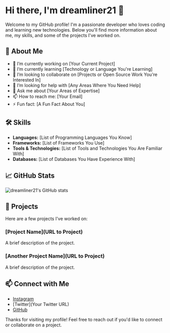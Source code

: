 # Hi there, I'm dreamliner21 👋

Welcome to my GitHub profile! I'm a passionate developer who loves coding and learning new technologies. Below you'll find more information about me, my skills, and some of the projects I've worked on.

## 🚀 About Me

- 🔭 I’m currently working on [Your Current Project]
- 🌱 I’m currently learning [Technology or Language You're Learning]
- 👯 I’m looking to collaborate on [Projects or Open Source Work You're Interested In]
- 🤔 I’m looking for help with [Any Areas Where You Need Help]
- 💬 Ask me about [Your Areas of Expertise]
- 📫 How to reach me: [Your Email]
- ⚡ Fun fact: [A Fun Fact About You]

## 🛠️ Skills

- **Languages:** [List of Programming Languages You Know]
- **Frameworks:** [List of Frameworks You Use]
- **Tools & Technologies:** [List of Tools and Technologies You Are Familiar With]
- **Databases:** [List of Databases You Have Experience With]

## 📈 GitHub Stats

![dreamliner21's GitHub stats](https://github-readme-stats.vercel.app/api?username=dreamliner21&show_icons=true&theme=radical)

## 📂 Projects

Here are a few projects I've worked on:

### [Project Name](URL to Project)
A brief description of the project.

### [Another Project Name](URL to Project)
A brief description of the project.

## 📫 Connect with Me

- [Instagram](https://instagram.com/initiaann_0705)
- [Twitter](Your Twitter URL)
- [GitHub](https://github.com/dreamliner21)

Thanks for visiting my profile! Feel free to reach out if you'd like to connect or collaborate on a project.
